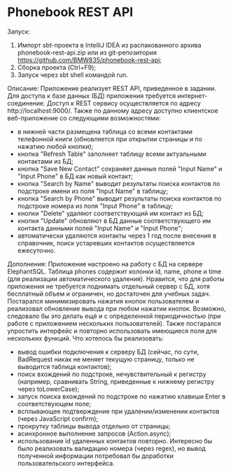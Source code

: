 # Phonebook REST API
Запуск:
1. Импорт sbt-проекта в IntelliJ IDEA из распакованного архива phonebook-rest-api.zip или из git-репозитория https://github.com/BMW835/phonebook-rest-api;
2. Сборка проекта (Ctrl+F9);
3. Запуск через sbt shell командой run.

Описание:
Приложение реализует REST API, приведенное в задании.
Для доступа к базе данных (БД) приложения требуется интернет-соединение.
Доступ к REST сервису осуществляется по адресу http://localhost:9000/.
Также по данному адресу доступно клиентское веб-приложение со следующими возможностями:
- в нижней части размещена таблица со всеми контактами телефонной книги (обновляется при открытии страницы и по нажатию любой кнопки);
- кнопка "Refresh Table" заполняет таблицу всеми актуальными контактами из БД;
- кнопка "Save New Contact" сохраняет данные полей "Input Name" и "Input Phone" в БД как новый контакт;
- кнопка "Search by Name" выводит результаты поиска контактов по подстроке имени из поля "Input Name" в таблицу;
- кнопка "Search by Phone" выводит результаты поиска контактов по подстроке номера из поля "Input Phone" в таблицу;
- кнопки "Delete" удаляют соответствующий им контакт из БД;
- кнопки "Update" обновляют в БД данные соответствующего им контакта данными полей "Input Name" и "Input Phone";
- автоматически удаляются контакты через 1 год после внесения в справочник, поиск устаревших контактов осуществляется ежесуточно.

Дополнения:
Приложение настроено на работу с БД на сервере ElephantSQL. Таблица phones содержит колонки id, name, phone и time (для реализации автоматического удаления). Нравится, что для работы приложения не требуется поднимать отдельный сервер с БД, хотя бесплатный объем и ограничен, но достаточен для учебных задач.
Постарался минимизировать нажатия кнопок пользователем и реализовал обновление вывода при любом нажатии кнопок. Возможно, следовало бы это делать ещё и с определенной периодичностью (при работе с приложением нескольких пользователей). Также постарался упростить интерфейс и повторно использовать имеющиеся поля для нескольких функций.
Что хотелось бы реализовать:
- вывод ошибки подключения к серверу БД (сейчас, по сути, BadRequest никак не меняет текущую страницу, только не выводится таблица контактов);
- поиск вхождений по подстроке, нечувствительный к регистру (например, сравнивать String, приведенные к нижнему регистру через toLowerCase);
- запуск поиска вхождений по подстроке по нажатию клавиши Enter в соответствующем поле;
- всплывающее подтверждение при удалении/изменении контактов (через JavaScript confirm);
- прокрутку таблицы вывода отдельно от страницы;
- асинхронное выполнение запросов (Action.async);
- использование id удаленных контактов повторно.
Интересно бы было реализовать валидацию номера (через regex), но вывод полученной информации потребовал бы доработки пользовательского интерфейса.
